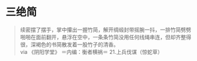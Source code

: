 # 三绝简

> 续密摆了摆手，掌中攥出一握竹简，解开绸缎封带摇腕一抖，一排竹简劈劈啪啪在面前翻开，悬浮在空中，一条条竹简没用任何线绳串连，但却齐整得很，深褐色的书简散发着一股竹子的清香。  
via 《阴阳学堂》 ＝内编：衡者横祸＝  21.上兵伐谋（惊蛇草）